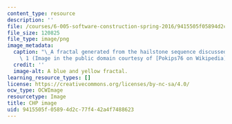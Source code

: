 ```yaml
---
content_type: resource
description: ''
file: /courses/6-005-software-construction-spring-2016/9415505f05894d2c77f442a4f7488623_6-005S16.png
file_size: 120825
file_type: image/png
image_metadata:
  caption: "\_A fractal generated from the hailstone sequence discussed in Lecture\
    \ 1 (Image in the public domain courtesy of [Pokips76 on Wikipedia](https://en.wikipedia.org/wiki/Collatz_conjecture#/media/File:CollatzFractal.png))."
  credit: ''
  image-alt: A blue and yellow fractal.
learning_resource_types: []
license: https://creativecommons.org/licenses/by-nc-sa/4.0/
ocw_type: OCWImage
resourcetype: Image
title: CHP image
uid: 9415505f-0589-4d2c-77f4-42a4f7488623
---
```

